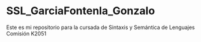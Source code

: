 # SSL_GarciaFontenla_Gonzalo
Este es mi repositorio para la cursada de Sintaxis y Semántica de Lenguajes
Comisión K2051
